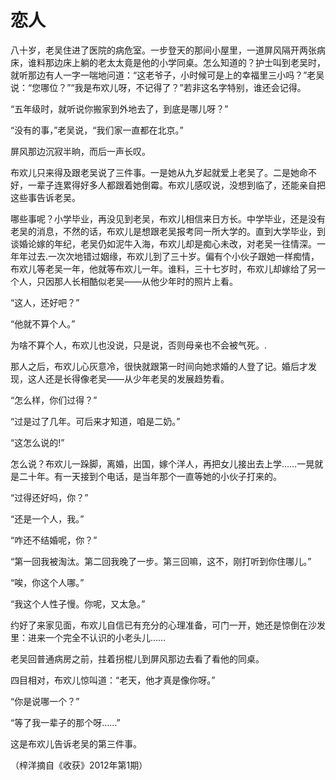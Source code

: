 # 恋人

八十岁，老吴住进了医院的病危室。一步登天的那间小屋里，一道屏风隔开两张病床，谁料那边床上躺的老太太竟是他的小学同桌。怎么知道的？护士叫到老吴时，就听那边有人一字一喘地问道：“这老爷子，小时候可是上的幸福里三小吗？”老吴说：“您哪位？”“我是布欢儿呀，不记得了？”若非这名字特别，谁还会记得。 

“五年级时，就听说你搬家到外地去了，到底是哪儿呀？” 

“没有的事，”老吴说，“我们家一直都在北京。” 

屏风那边沉寂半晌，而后一声长叹。 

布欢儿只来得及跟老吴说了三件事。一是她从九岁起就爱上老吴了。二是她命不好，一辈子连累得好多人都跟着她倒霉。布欢儿感叹说，没想到临了，还能亲自把这些事告诉老吴。 

哪些事呢？小学毕业，再没见到老吴，布欢儿相信来日方长。中学毕业，还是没有老吴的消息，不然的话，布欢儿是想跟老吴报考同一所大学的。直到大学毕业，到谈婚论嫁的年纪，老吴仍如泥牛入海，布欢儿却是痴心未改，对老吴一往情深。一年年过去.一次次地错过姻缘，布欢儿到了三十岁。偏有个小伙子跟她一样痴情，布欢儿等老吴一年，他就等布欢儿一年。谁料，三十七岁时，布欢儿却嫁给了另一个人，只因那人长相酷似老吴——从他少年时的照片上看。 

“这人，还好吧？” 

“他就不算个人。” 

为啥不算个人，布欢儿也没说，只是说，否则母亲也不会被气死。. 

那人之后，布欢儿心灰意冷，很快就跟第一时间向她求婚的人登了记。婚后才发现，这人还是长得像老吴——从少年老吴的发展趋势看。 

“怎么样，你们过得？” 

“过是过了几年。可后来才知道，咱是二奶。” 

“这怎么说的!” 

怎么说？布欢儿一跺脚，离婚，出国，嫁个洋人，再把女儿接出去上学……一晃就是二十年。有一天接到个电话，是当年那个一直等她的小伙子打来的。 

“过得还好吗，你？” 

“还是一个人，我。” 

“咋还不结婚呢，你？” 

“第一回我被淘汰。第二回我晚了一步。第三回嘛，这不，刚打听到你住哪儿。” 

“唉，你这个人哪。” 

“我这个人性子慢。你呢，又太急。” 

约好了来家见面，布欢儿自信已有充分的心理准备，可门一开，她还是惊倒在沙发里：进来一个完全不认识的小老头儿…… 

老吴回普通病房之前，拄着拐棍儿到屏风那边去看了看他的同桌。 

四目相对，布欢儿惊叫道：“老天，他才真是像你呀。” 

“你是说哪一个？” 

“等了我一辈子的那个呀……” 

这是布欢儿告诉老吴的第三件事。 

（梓洋摘自《收获》2012年第1期）